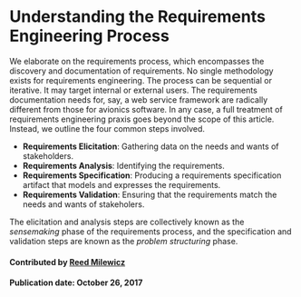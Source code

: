 # Understanding the Requirements Engineering Process

We elaborate on the requirements process, which encompasses the discovery and documentation of requirements. No single methodology exists for requirements engineering. The process can be sequential or iterative. It may target internal or external users. The requirements documentation needs for, say, a web service framework are radically different from those for avionics software. In any case, a full treatment of requirements engineering praxis goes beyond the scope of this article. Instead, we outline the four common steps involved. 

- **Requirements Elicitation**: Gathering data on the needs and wants of stakeholders.
- **Requirements Analysis**: Identifying the requirements.
- **Requirements Specification**: Producing a requirements specification artifact that models and expresses the requirements.
- **Requirements Validation**: Ensuring that the requirements match the needs and wants of stakeholers.

The elicitation and analysis steps are collectively known as the *sensemaking* phase of the requirements process, and the specification and validation steps are known as the *problem structuring* phase.

#### Contributed by [Reed Milewicz](https://github.com/rmmilewi)

#### Publication date: October 26, 2017

<!---
Publish: yes
Categories: Planning
Topics: requirements
Tags: requirements, terminology
Level: 2
Prerequisites: default
Aggregate: subresource

% LCM: Temporarily change to level 2, reconsider later for aggregate WhatIs content for requirements (and add whatis tag)
--->
